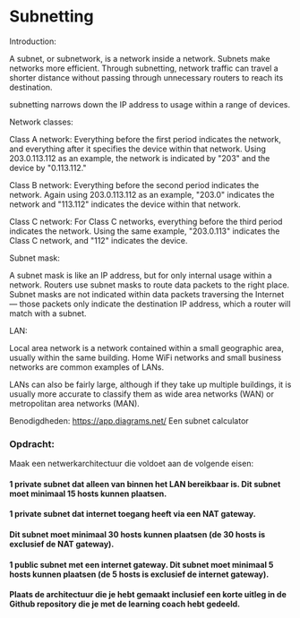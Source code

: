 # Subnetting


Introduction:

A subnet, or subnetwork, is a network inside a network. Subnets make networks more efficient. Through subnetting, network traffic can travel a shorter distance without passing through unnecessary routers to reach its destination.

subnetting narrows down the IP address to usage within a range of devices.

Network classes:

Class A network: Everything before the first period indicates the network, and everything after it specifies the device within that network. Using 203.0.113.112 as an example, the network is indicated by "203" and the device by "0.113.112."

Class B network: Everything before the second period indicates the network. Again using 203.0.113.112 as an example, "203.0" indicates the network and "113.112" indicates the device within that network.

Class C network: For Class C networks, everything before the third period indicates the network. Using the same example, "203.0.113" indicates the Class C network, and "112" indicates the device.

Subnet mask:

A subnet mask is like an IP address, but for only internal usage within a network. Routers use subnet masks to route data packets to the right place. Subnet masks are not indicated within data packets traversing the Internet — those packets only indicate the destination IP address, which a router will match with a subnet.



LAN:

Local area network is a network contained within a small geographic area, usually within the same building. Home WiFi networks and small business networks are common examples of LANs. 

LANs can also be fairly large, although if they take up multiple buildings, it is usually more accurate to classify them as wide area networks (WAN) or metropolitan area networks (MAN).

Benodigdheden:
https://app.diagrams.net/
Een subnet calculator
### Opdracht:
 Maak een netwerkarchitectuur die voldoet aan de volgende eisen:


#### 1 private subnet dat alleen van binnen het LAN bereikbaar is. Dit subnet moet minimaal 15 hosts kunnen plaatsen.


#### 1 private subnet dat internet toegang heeft via een NAT gateway. 
#### Dit subnet moet minimaal 30 hosts kunnen plaatsen (de 30 hosts is exclusief de NAT gateway).



#### 1 public subnet met een internet gateway. Dit subnet moet minimaal 5 hosts kunnen plaatsen (de 5 hosts is exclusief de internet gateway).

#### Plaats de architectuur die je hebt gemaakt inclusief een korte uitleg in de Github repository die je met de learning coach hebt gedeeld.


